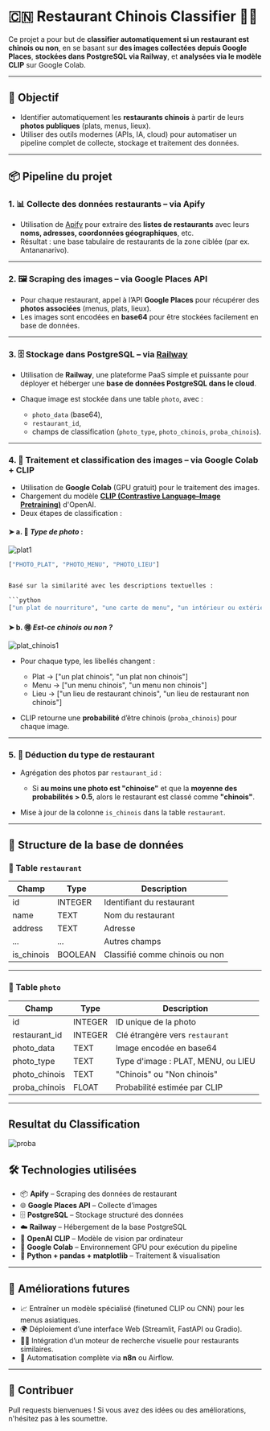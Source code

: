 
# 🇨🇳 Restaurant Chinois Classifier 🍜🍱

Ce projet a pour but de **classifier automatiquement si un restaurant est chinois ou non**, en se basant sur **des images collectées depuis Google Places**, **stockées dans PostgreSQL via Railway**, et **analysées via le modèle CLIP** sur Google Colab.

---

## 🧠 Objectif

* Identifier automatiquement les **restaurants chinois** à partir de leurs **photos publiques** (plats, menus, lieux).
* Utiliser des outils modernes (APIs, IA, cloud) pour automatiser un pipeline complet de collecte, stockage et traitement des données.

---

## 📦 Pipeline du projet

### 1. 📊 **Collecte des données restaurants** – via **Apify**

* Utilisation de [Apify](https://apify.com/) pour extraire des **listes de restaurants** avec leurs **noms, adresses, coordonnées géographiques**, etc.
* Résultat : une base tabulaire de restaurants de la zone ciblée (par ex. Antananarivo).

---

### 2. 🖼️ **Scraping des images** – via **Google Places API**

* Pour chaque restaurant, appel à l’API **Google Places** pour récupérer des **photos associées** (menus, plats, lieux).
* Les images sont encodées en **base64** pour être stockées facilement en base de données.

---

### 3. 🗄️ **Stockage dans PostgreSQL** – via **[Railway](https://railway.app/)**

* Utilisation de **Railway**, une plateforme PaaS simple et puissante pour déployer et héberger une **base de données PostgreSQL dans le cloud**.
* Chaque image est stockée dans une table `photo`, avec :

  * `photo_data` (base64),
  * `restaurant_id`,
  * champs de classification (`photo_type`, `photo_chinois`, `proba_chinois`).

---

### 4. 🧪 **Traitement et classification des images** – via **Google Colab + CLIP**

* Utilisation de **Google Colab** (GPU gratuit) pour le traitement des images.
* Chargement du modèle **[CLIP (Contrastive Language–Image Pretraining)](https://github.com/openai/CLIP)** d'OpenAI.
* Deux étapes de classification :

#### ➤ a. 📸 *Type de photo* :
![plat1](https://github.com/user-attachments/assets/4b0824e0-1c63-4a23-8515-27ae7d490eb4)

```python
["PHOTO_PLAT", "PHOTO_MENU", "PHOTO_LIEU"]


Basé sur la similarité avec les descriptions textuelles :

```python
["un plat de nourriture", "une carte de menu", "un intérieur ou extérieur de restaurant"]
```

#### ➤ b. 🉐 *Est-ce chinois ou non ?*
![plat_chinois1](https://github.com/user-attachments/assets/d91e21a0-2fae-4102-ba21-6d827070f37a)

* Pour chaque type, les libellés changent :

  * Plat → \["un plat chinois", "un plat non chinois"]
  * Menu → \["un menu chinois", "un menu non chinois"]
  * Lieu → \["un lieu de restaurant chinois", "un lieu de restaurant non chinois"]
* CLIP retourne une **probabilité** d’être chinois (`proba_chinois`) pour chaque image.

---

### 5. 🧾 **Déduction du type de restaurant**

* Agrégation des photos par `restaurant_id` :

  * Si **au moins une photo est "chinoise"** et que la **moyenne des probabilités > 0.5**, alors le restaurant est classé comme **"chinois"**.
* Mise à jour de la colonne `is_chinois` dans la table `restaurant`.

---

## 📂 Structure de la base de données

### 📁 Table `restaurant`

| Champ       | Type    | Description                    |
| ----------- | ------- | ------------------------------ |
| id          | INTEGER | Identifiant du restaurant      |
| name        | TEXT    | Nom du restaurant              |
| address     | TEXT    | Adresse                        |
| ...         | ...     | Autres champs                  |
| is\_chinois | BOOLEAN | Classifié comme chinois ou non |

---

### 📁 Table `photo`

| Champ          | Type    | Description                        |
| -------------- | ------- | ---------------------------------- |
| id             | INTEGER | ID unique de la photo              |
| restaurant\_id | INTEGER | Clé étrangère vers `restaurant`    |
| photo\_data    | TEXT    | Image encodée en base64            |
| photo\_type    | TEXT    | Type d'image : PLAT, MENU, ou LIEU |
| photo\_chinois | TEXT    | "Chinois" ou "Non chinois"         |
| proba\_chinois | FLOAT   | Probabilité estimée par CLIP       |

---
## Resultat du Classification 

![proba](https://github.com/user-attachments/assets/534a463d-105a-4cd8-9c44-b23b8046d943)

## 🛠️ Technologies utilisées

* 📦 **Apify** – Scraping des données de restaurant
* 🌐 **Google Places API** – Collecte d’images
* 🗄️ **PostgreSQL** – Stockage structuré des données
* ☁️ **Railway** – Hébergement de la base PostgreSQL
* 🧠 **OpenAI CLIP** – Modèle de vision par ordinateur
* 📓 **Google Colab** – Environnement GPU pour exécution du pipeline
* 🐍 **Python + pandas + matplotlib** – Traitement & visualisation

---

## 🔮 Améliorations futures

* 📈 Entraîner un modèle spécialisé (finetuned CLIP ou CNN) pour les menus asiatiques.
* 🌍 Déploiement d’une interface Web (Streamlit, FastAPI ou Gradio).
* 🕵️‍♂️ Intégration d’un moteur de recherche visuelle pour restaurants similaires.
* 🔄 Automatisation complète via **n8n** ou Airflow.

---

## 🤝 Contribuer

Pull requests bienvenues ! Si vous avez des idées ou des améliorations, n'hésitez pas à les soumettre.

